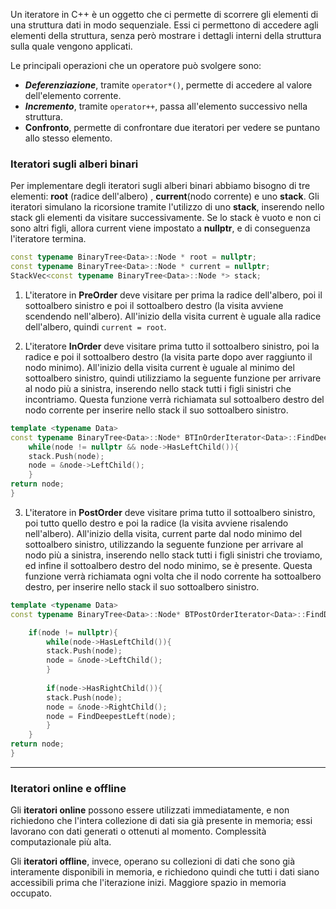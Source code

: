 Un iteratore in C++ è un oggetto che ci permette di scorrere gli elementi di una struttura dati in modo sequenziale. Essi ci permettono di accedere agli elementi della struttura, senza però mostrare i dettagli interni della struttura sulla quale vengono applicati.

Le principali operazioni che un operatore può svolgere sono:
- ***Deferenziazione***, tramite `operator*()`, permette di accedere al valore dell'elemento corrente.
- ***Incremento***, tramite `operator++`, passa all'elemento successivo nella struttura.
- **Confronto**, permette di confrontare due iteratori per vedere se puntano allo stesso elemento.

### Iteratori sugli alberi binari

Per implementare degli iteratori sugli alberi binari abbiamo bisogno di tre elementi: **root** (radice dell'albero) , **current**(nodo corrente) e uno **stack**.
Gli iteratori simulano la ricorsione tramite l'utilizzo di uno **stack**, inserendo nello stack gli elementi da visitare successivamente. Se lo stack è vuoto e non ci sono altri figli, allora current viene impostato a **nullptr**, e di conseguenza l'iteratore termina.

```cpp
const typename BinaryTree<Data>::Node * root = nullptr;
const typename BinaryTree<Data>::Node * current = nullptr;
StackVec<const typename BinaryTree<Data>::Node *> stack;
```

1. L'iteratore in **PreOrder** deve visitare per prima la radice dell'albero, poi il sottoalbero sinistro e poi il sottoalbero destro (la visita avviene scendendo nell'albero). All'inizio della visita current è uguale alla radice dell'albero, quindi `current = root`. 

2. L'iteratore **InOrder** deve visitare prima tutto il sottoalbero sinistro, poi la radice e poi il sottoalbero destro (la visita parte dopo aver raggiunto il nodo minimo). All'inizio della visita current è uguale al minimo del sottoalbero sinistro, quindi utilizziamo la seguente funzione per arrivare al nodo più a sinistra, inserendo nello stack tutti i figli sinistri che incontriamo. Questa funzione verrà richiamata sul sottoalbero destro del nodo corrente per inserire nello stack il suo sottoalbero sinistro.

```cpp
template <typename Data>
const typename BinaryTree<Data>::Node* BTInOrderIterator<Data>::FindDeepestLeftInOrder(const typename BinaryTree<Data>::Node * node){
	while(node != nullptr && node->HasLeftChild()){
	stack.Push(node);
	node = &node->LeftChild();
	}
return node;
}
```

3. L'iteratore in **PostOrder** deve visitare prima tutto il sottoalbero sinistro, poi tutto quello destro e poi la radice (la visita avviene risalendo nell'albero). All'inizio della visita, current parte dal nodo minimo del sottoalbero sinistro, utilizzando la seguente funzione per arrivare al nodo più a sinistra, inserendo nello stack tutti i figli sinistri che troviamo, ed infine il sottoalbero destro del nodo minimo, se è presente. Questa funzione verrà richiamata ogni volta che il nodo corrente ha sottoalbero destro, per inserire nello stack il suo sottoalbero sinistro.

```cpp
template <typename Data>
const typename BinaryTree<Data>::Node* BTPostOrderIterator<Data>::FindDeepestLeft(const typename BinaryTree<Data>::Node * node){

	if(node != nullptr){
		while(node->HasLeftChild()){
		stack.Push(node);
		node = &node->LeftChild();
		}
	
		if(node->HasRightChild()){
		stack.Push(node);
		node = &node->RightChild();
		node = FindDeepestLeft(node);
		}
	}
return node;
}
```

---
### Iteratori online e offline

Gli **iteratori online** possono essere utilizzati immediatamente, e non richiedono che l'intera collezione di dati sia già presente in memoria; essi lavorano con dati generati o ottenuti al momento. Complessità computazionale più alta.

Gli **iteratori offline**, invece, operano su collezioni di dati che sono già interamente disponibili in memoria, e richiedono quindi che tutti i dati siano accessibili prima che l'iterazione inizi. Maggiore spazio in memoria occupato.

